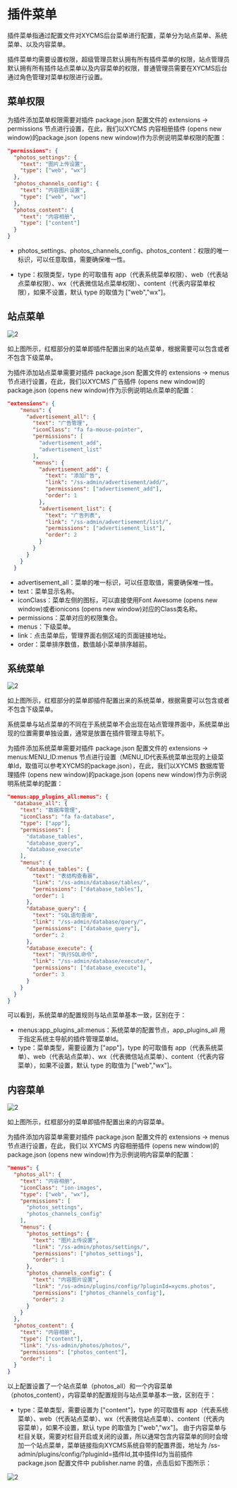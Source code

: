 # 插件菜单

插件菜单指通过配置文件对XYCMS后台菜单进行配置，菜单分为站点菜单、系统菜单、以及内容菜单。

插件菜单均需要设置权限，超级管理员默认拥有所有插件菜单的权限，站点管理员默认拥有所有插件站点菜单以及内容菜单的权限，普通管理员需要在XYCMS后台通过角色管理对菜单权限进行设置。

## 菜单权限

为插件添加菜单权限需要对插件 package.json 配置文件的 extensions -> permissions 节点进行设置，在此，我们以XYCMS 内容相册插件 (opens new window)的package.json (opens new window)作为示例说明菜单权限的配置：

``` json
"permissions": {
  "photos_settings": {
    "text": "图片上传设置",
    "type": ["web", "wx"]
  },
  "photos_channels_config": {
    "text": "内容图片设置",
    "type": ["web", "wx"]
  },
  "photos_content": {
    "text": "内容相册",
    "type": ["content"]
  }
}
```

- photos_settings、photos_channels_config、photos_content：权限的唯一标识，可以任意取值，需要确保唯一性。

- type：权限类型，type 的可取值有 app（代表系统菜单权限）、web（代表站点菜单权限）、wx（代表微信站点菜单权限）、content（代表内容菜单权限），如果不设置，默认 type 的取值为 ["web","wx"]。

## 站点菜单

![2](/assets/img/plugin/demo/menus-01.png)

如上图所示，红框部分的菜单即插件配置出来的站点菜单，根据需要可以包含或者不包含下级菜单。

为插件添加站点菜单需要对插件 package.json 配置文件的 extensions -> menus 节点进行设置，在此，我们以XYCMS 广告插件 (opens new window)的package.json (opens new window)作为示例说明站点菜单的配置：

``` json
"extensions": {
    "menus": {
      "advertisement_all": {
        "text": "广告管理",
        "iconClass": "fa fa-mouse-pointer",
        "permissions": [
          "advertisement_add",
          "advertisement_list"
        ],
        "menus": {
          "advertisement_add": {
            "text": "添加广告",
            "link": "/ss-admin/advertisement/add/",
            "permissions": ["advertisement_add"],
            "order": 1
          },
          "advertisement_list": {
            "text": "广告列表",
            "link": "/ss-admin/advertisement/list/",
            "permissions": ["advertisement_list"],
            "order": 2
          }
        }
      }
    }
  }
```

- advertisement_all：菜单的唯一标识，可以任意取值，需要确保唯一性。
- text：菜单显示名称。
- iconClass：菜单左侧的图标，可以直接使用Font Awesome (opens new window)或者ionicons (opens new window)对应的Class类名称。
- permissions：菜单对应的权限集合。
- menus：下级菜单。
- link：点击菜单后，管理界面右侧区域的页面链接地址。
- order：菜单排序数值，数值越小菜单排序越前。

## 系统菜单

![2](/assets/img/plugin/demo/menus-02.png)

如上图所示，红框部分的菜单即插件配置出来的系统菜单，根据需要可以包含或者不包含下级菜单。

系统菜单与站点菜单的不同在于系统菜单不会出现在站点管理界面中，系统菜单出现的位置需要单独设置，通常是放置在插件管理主导航下。

为插件添加系统菜单需要对插件 package.json 配置文件的 extensions -> menus:MENU_ID:menus 节点进行设置（MENU_ID代表系统菜单出现的上级菜单Id，取值可以参考XYCMS的package.json），在此，我们以XYCMS 数据库管理插件 (opens new window)的package.json (opens new window)作为示例说明系统菜单的配置：

``` json
"menus:app_plugins_all:menus": {
  "database_all": {
    "text": "数据库管理",
    "iconClass": "fa fa-database",
    "type": ["app"],
    "permissions": [
      "database_tables",
      "database_query",
      "database_execute"
    ],
    "menus": {
      "database_tables": {
        "text": "表结构查看器",
        "link": "/ss-admin/database/tables/",
        "permissions": ["database_tables"],
        "order": 1
      },
      "database_query": {
        "text": "SQL语句查询",
        "link": "/ss-admin/database/query/",
        "permissions": ["database_query"],
        "order": 2
      },
      "database_execute": {
        "text": "执行SQL命令",
        "link": "/ss-admin/database/execute/",
        "permissions": ["database_execute"],
        "order": 3
      }
    }
  }
}
```

可以看到，系统菜单的配置规则与站点菜单基本一致，区别在于：

- menus:app_plugins_all:menus：系统菜单的配置节点，app_plugins_all 用于指定系统主导航的插件管理菜单Id。
- type：菜单类型，需要设置为 ["app"]，type 的可取值有 app（代表系统菜单）、web（代表站点菜单）、wx（代表微信站点菜单）、content（代表内容菜单），如果不设置，默认 type 的取值为 ["web","wx"]。

## 内容菜单

![2](/assets/img/plugin/demo/menus-03.png)

如上图所示，红框部分的菜单即插件配置出来的内容菜单。

为插件添加内容菜单需要对插件 package.json 配置文件的 extensions -> menus 节点进行设置，在此，我们以 XYCMS 内容相册插件 (opens new window)的 package.json (opens new window)作为示例说明内容菜单的配置：

``` json
"menus": {
  "photos_all": {
    "text": "内容相册",
    "iconClass": "ion-images",
    "type": ["web", "wx"],
    "permissions": [
      "photos_settings",
      "photos_channels_config"
    ],
    "menus": {
      "photos_settings": {
        "text": "图片上传设置",
        "link": "/ss-admin/photos/settings/",
        "permissions": ["photos_settings"],
        "order": 1
      },
      "photos_channels_config": {
        "text": "内容图片设置",
        "link": "/ss-admin/plugins/config/?pluginId=xycms.photos",
        "permissions": ["photos_channels_config"],
        "order": 2
      }
    }
  },
  "photos_content": {
    "text": "内容相册",
    "type": ["content"],
    "link": "/ss-admin/photos/photos/",
    "permissions": ["photos_content"],
    "order": 1
  }
}
```

以上配置设置了一个站点菜单（photos_all）和一个内容菜单（photos_content），内容菜单的配置规则与站点菜单基本一致，区别在于：

- type：菜单类型，需要设置为 ["content"]，type 的可取值有 app（代表系统菜单）、web（代表站点菜单）、wx（代表微信站点菜单）、content（代表内容菜单），如果不设置，默认 type 的取值为 ["web","wx"]。
由于内容菜单与栏目关联，需要对栏目开启或关闭的设置，所以通常包含内容菜单的同时会增加一个站点菜单，菜单链接指向XYCMS系统自带的配置界面，地址为 /ss-admin/plugins/config/?pluginId=插件Id,其中插件Id为当前插件 package.json 配置文件中 publisher.name 的值，点击后如下图所示：

![2](/assets/img/plugin/demo/menus-04.png)